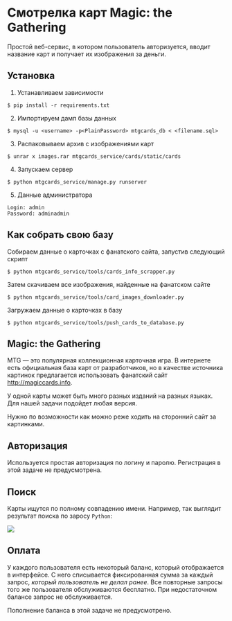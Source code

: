 Смотрелка карт Magic: the Gathering
===================================

Простой веб-сервис, в котором пользователь авторизуется, вводит название карт и получает их изображения за деньги.

Установка
--------------------

1. Устанавливаем зависимости
```` shell
$ pip install -r requirements.txt
````
2. Импортируем дамп базы данных
```` shell
$ mysql -u <username> -p<PlainPassword> mtgcards_db < <filename.sql>
````
3. Распаковываем архив с изображениями карт
```` shell
$ unrar x images.rar mtgcards_service/cards/static/cards
````
4. Запускаем сервер
```` shell
$ python mtgcards_service/manage.py runserver
````
5. Данные администратора
````
Login: admin
Password: adminadmin
````

Как собрать свою базу
--------------------

Собираем данные о карточках с фанатского сайта, запустив следующий скрипт
```` shell
$ python mtgcards_service/tools/cards_info_scrapper.py
````
Затем скачиваем все изображения, найденные на фанатском сайте
```` shell
$ python mtgcards_service/tools/card_images_downloader.py
````
Загружаем данные о карточках в базу
```` shell
$ python mtgcards_service/tools/push_cards_to_database.py
````

Magic: the Gathering
--------------------

MTG — это популярная коллекционная карточная игра.
В интернете есть официальная база карт от разработчиков,
но в качестве источника картинок предлагается использовать фанатский сайт http://magiccards.info.

У одной карты может быть много разных изданий на разных языках. Для нашей задачи подойдет любая версия.

Нужно по возможности как можно реже ходить на сторонний сайт за картинками.

Авторизация
-----------

Используется простая авторизация по логину и паролю. Регистрация в этой задаче не предусмотрена.

Поиск
-----

Карты ищутся по полному совпадению имени. Например, так выглядит результат поиска по заросу `Python`:

[![](http://magiccards.info/scans/en/6e/150.jpg)](http://magiccards.info/6e/en/150.html)

Оплата
------

У каждого пользователя есть некоторый баланс, который отображается в интерфейсе.
С него списывается фиксированная сумма за каждый запрос, *который пользователь не делал ранее*.
Все повторные запросы того же пользователя обслуживаются бесплатно. При недостаточном балансе запрос не обслуживается.

Пополнение баланса в этой задаче не предусмотрено.
